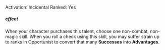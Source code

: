 Activation: Incidental
Ranked: Yes
##### effect
When your character purchases this talent,
choose one non-combat, non-magic skill.
When you roll a check using this skill, you
may suffer strain up to ranks in Opportunist
to convert that many **Successes** into **Advantages**.